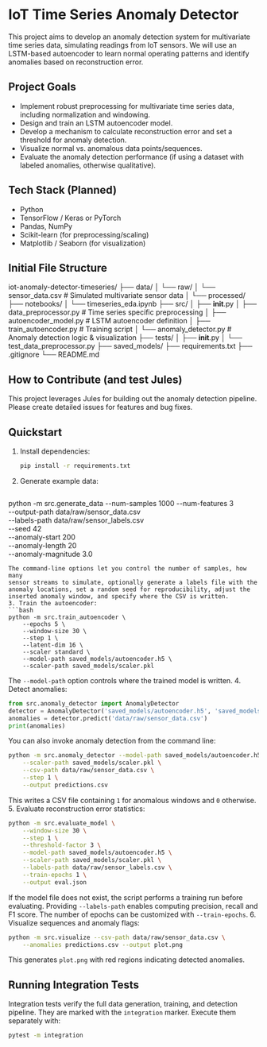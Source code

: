 # IoT Time Series Anomaly Detector

This project aims to develop an anomaly detection system for multivariate time series data, simulating readings from IoT sensors. We will use an LSTM-based autoencoder to learn normal operating patterns and identify anomalies based on reconstruction error.

## Project Goals
- Implement robust preprocessing for multivariate time series data, including normalization and windowing.
- Design and train an LSTM autoencoder model.
- Develop a mechanism to calculate reconstruction error and set a threshold for anomaly detection.
- Visualize normal vs. anomalous data points/sequences.
- Evaluate the anomaly detection performance (if using a dataset with labeled anomalies, otherwise qualitative).

## Tech Stack (Planned)
- Python
- TensorFlow / Keras or PyTorch
- Pandas, NumPy
- Scikit-learn (for preprocessing/scaling)
- Matplotlib / Seaborn (for visualization)

## Initial File Structure
iot-anomaly-detector-timeseries/
├── data/
│   └── raw/
│       └── sensor_data.csv # Simulated multivariate sensor data
│   └── processed/
├── notebooks/
│   └── timeseries_eda.ipynb
├── src/
│   ├── __init__.py
│   ├── data_preprocessor.py # Time series specific preprocessing
│   ├── autoencoder_model.py # LSTM autoencoder definition
│   ├── train_autoencoder.py # Training script
│   └── anomaly_detector.py  # Anomaly detection logic & visualization
├── tests/
│   ├── __init__.py
│   └── test_data_preprocessor.py
├── saved_models/
├── requirements.txt
├── .gitignore
└── README.md

## How to Contribute (and test Jules)
This project leverages Jules for building out the anomaly detection pipeline. Please create detailed issues for features and bug fixes.

## Quickstart

1. Install dependencies:
   ```bash
   pip install -r requirements.txt
   ```
2. Generate example data:
   ```bash
  python -m src.generate_data --num-samples 1000 --num-features 3 \
      --output-path data/raw/sensor_data.csv \
      --labels-path data/raw/sensor_labels.csv \
      --seed 42 \
      --anomaly-start 200 \
      --anomaly-length 20 \
      --anomaly-magnitude 3.0
   ```
   The command-line options let you control the number of samples, how many
   sensor streams to simulate, optionally generate a labels file with the
   anomaly locations, set a random seed for reproducibility, adjust the
   inserted anomaly window, and specify where the CSV is written.
3. Train the autoencoder:
   ```bash
   python -m src.train_autoencoder \
       --epochs 5 \
       --window-size 30 \
       --step 1 \
       --latent-dim 16 \
       --scaler standard \
       --model-path saved_models/autoencoder.h5 \
       --scaler-path saved_models/scaler.pkl
   ```
   The `--model-path` option controls where the trained model is written.
4. Detect anomalies:
   ```python
  from src.anomaly_detector import AnomalyDetector
  detector = AnomalyDetector('saved_models/autoencoder.h5', 'saved_models/scaler.pkl')
  anomalies = detector.predict('data/raw/sensor_data.csv')
   print(anomalies)
   ```
   You can also invoke anomaly detection from the command line:
   ```bash
   python -m src.anomaly_detector --model-path saved_models/autoencoder.h5 \
       --scaler-path saved_models/scaler.pkl \
       --csv-path data/raw/sensor_data.csv \
       --step 1 \
       --output predictions.csv
   ```
   This writes a CSV file containing ``1`` for anomalous windows and ``0`` otherwise.
5. Evaluate reconstruction error statistics:
   ```bash
   python -m src.evaluate_model \
       --window-size 30 \
       --step 1 \
       --threshold-factor 3 \
       --model-path saved_models/autoencoder.h5 \
       --scaler-path saved_models/scaler.pkl \
       --labels-path data/raw/sensor_labels.csv \
       --train-epochs 1 \
       --output eval.json
   ```
   If the model file does not exist, the script performs a training run before
   evaluating. Providing ``--labels-path`` enables computing precision, recall
   and F1 score. The number of epochs can be customized with ``--train-epochs``.
6. Visualize sequences and anomaly flags:
   ```bash
   python -m src.visualize --csv-path data/raw/sensor_data.csv \
       --anomalies predictions.csv --output plot.png
   ```
   This generates ``plot.png`` with red regions indicating detected anomalies.

## Running Integration Tests

Integration tests verify the full data generation, training, and detection pipeline. They are marked with the `integration` marker. Execute them separately with:

```bash
pytest -m integration
```

